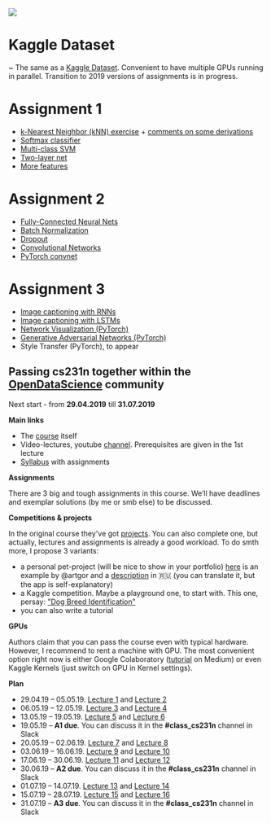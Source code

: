 ![](https://habrastorage.org/webt/lo/lw/cs/lolwcsuyedsd3yx3kgfc18ve3_y.png)

# Kaggle Dataset
~ The same as a [Kaggle Dataset](https://www.kaggle.com/kashnitsky/cs231n-by-stanford). Convenient to have multiple GPUs running in parallel. Transition to 2019 versions of assignments is in progress.

# Assignment 1
 - [k-Nearest Neighbor (kNN) exercise](https://nbviewer.jupyter.org/github/Yorko/stanford_cs231n_2018/blob/master/assignment1/knn_solution_yorko.ipynb) + [comments on some derivations](https://nbviewer.jupyter.org/github/Yorko/stanford_cs231n_2018/blob/master/assignment1/knn_comments_yorko.ipynb)
 - [Softmax classifier](https://nbviewer.jupyter.org/github/Yorko/stanford_cs231n_2018/blob/master/assignment1/softmax_solution_yorko.ipynb)
 - [Multi-class SVM](https://nbviewer.jupyter.org/github/Yorko/stanford_cs231n_2018/blob/master/assignment1/svm_solution_yorko.ipynb)
 - [Two-layer net](https://nbviewer.jupyter.org/github/Yorko/stanford_cs231n_2018/blob/master/assignment1/two_layer_net_solution_yorko.ipynb)
 - [More features](https://nbviewer.jupyter.org/github/Yorko/stanford_cs231n_2018/blob/master/assignment1/features_solution_yorko.ipynb)

# Assignment 2
 - [Fully-Connected Neural Nets](https://nbviewer.jupyter.org/github/Yorko/stanford_cs231n_2018/blob/master/assignment2/FullyConnectedNets_solution_yorko.ipynb)
 - [Batch Normalization](https://nbviewer.jupyter.org/github/Yorko/stanford_cs231n_2018/blob/master/assignment2/BatchNormalization_solution_yorko.ipynb	)
 - [Dropout](https://nbviewer.jupyter.org/github/Yorko/stanford_cs231n_2018/blob/master/assignment2/Dropout_solution_yorko.ipynb)
 - [Convolutional Networks](https://nbviewer.jupyter.org/github/Yorko/stanford_cs231n_2018/blob/master/assignment2/ConvolutionalNetworks_solution_yorko.ipynb)
 - [PyTorch convnet](https://nbviewer.jupyter.org/github/Yorko/stanford_cs231n_2018/blob/master/assignment2/PyTorch_solution_yorko.ipynb)

# Assignment 3
- [Image captioning with RNNs](https://nbviewer.jupyter.org/github/Yorko/stanford_cs231n_2018/blob/master/assignment3/RNN_Captioning_solution_yorko.ipynb?flush_cache=true)
- [Image captioning with LSTMs](http://nbviewer.ipython.org/urls/raw.github.com/Yorko/stanford_cs231n_2018/master/assignment3/LSTM_Captioning_solution_yorko.ipynb)
- [Network Visualization (PyTorch)](https://nbviewer.jupyter.org/github/Yorko/stanford_cs231n_2019/blob/master/assignment3/NetworkVisualization-PyTorch_yorko.ipynb)
- [Generative Adversarial Networks (PyTorch)](https://nbviewer.jupyter.org/github/Yorko/stanford_cs231n_2019/blob/master/assignment3/Generative_Adversarial_Networks_PyTorch_yorko.ipynb)
- Style Transfer (PyTorch), to appear

## Passing cs231n together within the [OpenDataScience](http://ods.ai) community
Next start - from **29.04.2019** till **31.07.2019**

**Main links**
- The [course](http://cs231n.stanford.edu/) itself 
- Video-lectures, youtube [channel](https://goo.gl/pcj7c8). Prerequisites are given in the 1st lecture  
- [Syllabus](http://cs231n.stanford.edu/syllabus.html) with assignments

**Assignments**

There are 3 big and tough assignments in this course. We’ll have deadlines and exemplar solutions (by me or smb else) to be discussed.

**Competitions & projects**

In the original course they've got [projects](http://cs231n.stanford.edu/project.html).
You can also complete one, but actually, lectures and assignments is already a good workload.
To do smth more, I propose 3 variants:
- a personal pet-project (will be nice to show in your portfolio) [here](https://digits-draw-recognize.herokuapp.com/) is an example by @artgor and a [description](https://habrahabr.ru/company/ods/blog/335998/) in :ru: (you can translate it, but the app is self-explanatory)
- a Kaggle competition. Maybe a playground one, to start with. This one, persay: ["Dog Breed Identification"](https://www.kaggle.com/c/dog-breed-identification) 
- you can also write a tutorial

**GPUs**

Authors claim that you can pass the course even with typical hardware. However, I recommend to rent a machine with GPU. The most convenient option right now is either Google Colaboratory ([tutorial](https://medium.com/deep-learning-turkey/google-colab-free-gpu-tutorial-e113627b9f5d) on Medium) or even Kaggle Kernels (just switch on GPU in Kernel settings).

**Plan**

- 29.04.19 – 05.05.19. [Lecture 1](https://www.youtube.com/watch?v=vT1JzLTH4G4&list=PL3FW7Lu3i5JvHM8ljYj-zLfQRF3EO8sYv) and [Lecture 2](https://www.youtube.com/watch?v=OoUX-nOEjG0&list=PL3FW7Lu3i5JvHM8ljYj-zLfQRF3EO8sYv&index=2)
- 06.05.19 – 12.05.19. [Lecture 3](https://www.youtube.com/watch?v=h7iBpEHGVNc&list=PL3FW7Lu3i5JvHM8ljYj-zLfQRF3EO8sYv&index=3) and [Lecture 4](https://www.youtube.com/watch?v=h7iBpEHGVNc&list=PL3FW7Lu3i5JvHM8ljYj-zLfQRF3EO8sYv&index=4)
- 13.05.19 – 19.05.19. [Lecture 5](https://www.youtube.com/watch?v=bNb2fEVKeEo&list=PL3FW7Lu3i5JvHM8ljYj-zLfQRF3EO8sYv&index=5) and [Lecture 6](https://www.youtube.com/watch?v=wEoyxE0GP2M&index=6&list=PL3FW7Lu3i5JvHM8ljYj-zLfQRF3EO8sYv)
- 19.05.19 – **A1 due**. You can discuss it in the **#class_cs231n** channel in Slack
- 20.05.19 – 02.06.19. [Lecture 7](https://www.youtube.com/watch?v=_JB0AO7QxSA&index=7&list=PL3FW7Lu3i5JvHM8ljYj-zLfQRF3EO8sYv) and [Lecture 8](https://www.youtube.com/watch?v=6SlgtELqOWc&index=8&list=PL3FW7Lu3i5JvHM8ljYj-zLfQRF3EO8sYv)
- 03.06.19 – 16.06.19. [Lecture 9](https://www.youtube.com/watch?v=DAOcjicFr1Y&list=PL3FW7Lu3i5JvHM8ljYj-zLfQRF3EO8sYv&index=9) and [Lecture 10](https://www.youtube.com/watch?v=6niqTuYFZLQ&list=PL3FW7Lu3i5JvHM8ljYj-zLfQRF3EO8sYv&index=10)
- 17.06.19 – 30.06.19. [Lecture 11](https://www.youtube.com/watch?v=nDPWywWRIRo&index=11&list=PL3FW7Lu3i5JvHM8ljYj-zLfQRF3EO8sYv) and [Lecture 12](https://www.youtube.com/watch?v=6wcs6szJWMY&list=PL3FW7Lu3i5JvHM8ljYj-zLfQRF3EO8sYv&index=12)
- 30.06.19 – **A2 due**. You can discuss it in the **#class_cs231n** channel in Slack
- 01.07.19 – 14.07.19. [Lecture 13](https://www.youtube.com/watch?v=5WoItGTWV54&index=13&list=PL3FW7Lu3i5JvHM8ljYj-zLfQRF3EO8sYv) and [Lecture 14](https://www.youtube.com/watch?v=lvoHnicueoE&list=PL3FW7Lu3i5JvHM8ljYj-zLfQRF3EO8sYv&index=14)
- 15.07.19 – 28.07.19. [Lecture 15](https://www.youtube.com/watch?v=eZdOkDtYMoo) and [Lecture 16](https://www.youtube.com/watch?v=CIfsB_EYsVI&list=PL3FW7Lu3i5JvHM8ljYj-zLfQRF3EO8sYv&index=16)
- 31.07.19 – **A3 due**. You can discuss it in the **#class_cs231n** channel in Slack
